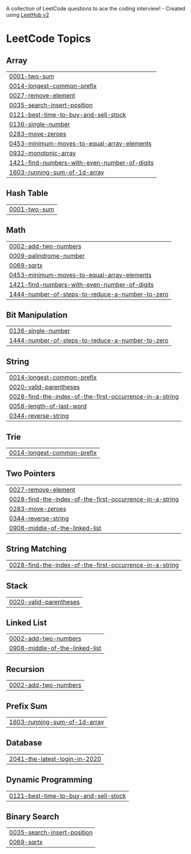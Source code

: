 A collection of LeetCode questions to ace the coding interview! - Created using [LeetHub v2](https://github.com/arunbhardwaj/LeetHub-2.0)
<!---LeetCode Topics Start-->
# LeetCode Topics
## Array
|  |
| ------- |
| [0001-two-sum](https://github.com/CarmelRiniha/LeetCode/tree/master/0001-two-sum) |
| [0014-longest-common-prefix](https://github.com/CarmelRiniha/LeetCode/tree/master/0014-longest-common-prefix) |
| [0027-remove-element](https://github.com/CarmelRiniha/LeetCode/tree/master/0027-remove-element) |
| [0035-search-insert-position](https://github.com/CarmelRiniha/LeetCode/tree/master/0035-search-insert-position) |
| [0121-best-time-to-buy-and-sell-stock](https://github.com/CarmelRiniha/LeetCode/tree/master/0121-best-time-to-buy-and-sell-stock) |
| [0136-single-number](https://github.com/CarmelRiniha/LeetCode/tree/master/0136-single-number) |
| [0283-move-zeroes](https://github.com/CarmelRiniha/LeetCode/tree/master/0283-move-zeroes) |
| [0453-minimum-moves-to-equal-array-elements](https://github.com/CarmelRiniha/LeetCode/tree/master/0453-minimum-moves-to-equal-array-elements) |
| [0932-monotonic-array](https://github.com/CarmelRiniha/LeetCode/tree/master/0932-monotonic-array) |
| [1421-find-numbers-with-even-number-of-digits](https://github.com/CarmelRiniha/LeetCode/tree/master/1421-find-numbers-with-even-number-of-digits) |
| [1603-running-sum-of-1d-array](https://github.com/CarmelRiniha/LeetCode/tree/master/1603-running-sum-of-1d-array) |
## Hash Table
|  |
| ------- |
| [0001-two-sum](https://github.com/CarmelRiniha/LeetCode/tree/master/0001-two-sum) |
## Math
|  |
| ------- |
| [0002-add-two-numbers](https://github.com/CarmelRiniha/LeetCode/tree/master/0002-add-two-numbers) |
| [0009-palindrome-number](https://github.com/CarmelRiniha/LeetCode/tree/master/0009-palindrome-number) |
| [0069-sqrtx](https://github.com/CarmelRiniha/LeetCode/tree/master/0069-sqrtx) |
| [0453-minimum-moves-to-equal-array-elements](https://github.com/CarmelRiniha/LeetCode/tree/master/0453-minimum-moves-to-equal-array-elements) |
| [1421-find-numbers-with-even-number-of-digits](https://github.com/CarmelRiniha/LeetCode/tree/master/1421-find-numbers-with-even-number-of-digits) |
| [1444-number-of-steps-to-reduce-a-number-to-zero](https://github.com/CarmelRiniha/LeetCode/tree/master/1444-number-of-steps-to-reduce-a-number-to-zero) |
## Bit Manipulation
|  |
| ------- |
| [0136-single-number](https://github.com/CarmelRiniha/LeetCode/tree/master/0136-single-number) |
| [1444-number-of-steps-to-reduce-a-number-to-zero](https://github.com/CarmelRiniha/LeetCode/tree/master/1444-number-of-steps-to-reduce-a-number-to-zero) |
## String
|  |
| ------- |
| [0014-longest-common-prefix](https://github.com/CarmelRiniha/LeetCode/tree/master/0014-longest-common-prefix) |
| [0020-valid-parentheses](https://github.com/CarmelRiniha/LeetCode/tree/master/0020-valid-parentheses) |
| [0028-find-the-index-of-the-first-occurrence-in-a-string](https://github.com/CarmelRiniha/LeetCode/tree/master/0028-find-the-index-of-the-first-occurrence-in-a-string) |
| [0058-length-of-last-word](https://github.com/CarmelRiniha/LeetCode/tree/master/0058-length-of-last-word) |
| [0344-reverse-string](https://github.com/CarmelRiniha/LeetCode/tree/master/0344-reverse-string) |
## Trie
|  |
| ------- |
| [0014-longest-common-prefix](https://github.com/CarmelRiniha/LeetCode/tree/master/0014-longest-common-prefix) |
## Two Pointers
|  |
| ------- |
| [0027-remove-element](https://github.com/CarmelRiniha/LeetCode/tree/master/0027-remove-element) |
| [0028-find-the-index-of-the-first-occurrence-in-a-string](https://github.com/CarmelRiniha/LeetCode/tree/master/0028-find-the-index-of-the-first-occurrence-in-a-string) |
| [0283-move-zeroes](https://github.com/CarmelRiniha/LeetCode/tree/master/0283-move-zeroes) |
| [0344-reverse-string](https://github.com/CarmelRiniha/LeetCode/tree/master/0344-reverse-string) |
| [0908-middle-of-the-linked-list](https://github.com/CarmelRiniha/LeetCode/tree/master/0908-middle-of-the-linked-list) |
## String Matching
|  |
| ------- |
| [0028-find-the-index-of-the-first-occurrence-in-a-string](https://github.com/CarmelRiniha/LeetCode/tree/master/0028-find-the-index-of-the-first-occurrence-in-a-string) |
## Stack
|  |
| ------- |
| [0020-valid-parentheses](https://github.com/CarmelRiniha/LeetCode/tree/master/0020-valid-parentheses) |
## Linked List
|  |
| ------- |
| [0002-add-two-numbers](https://github.com/CarmelRiniha/LeetCode/tree/master/0002-add-two-numbers) |
| [0908-middle-of-the-linked-list](https://github.com/CarmelRiniha/LeetCode/tree/master/0908-middle-of-the-linked-list) |
## Recursion
|  |
| ------- |
| [0002-add-two-numbers](https://github.com/CarmelRiniha/LeetCode/tree/master/0002-add-two-numbers) |
## Prefix Sum
|  |
| ------- |
| [1603-running-sum-of-1d-array](https://github.com/CarmelRiniha/LeetCode/tree/master/1603-running-sum-of-1d-array) |
## Database
|  |
| ------- |
| [2041-the-latest-login-in-2020](https://github.com/CarmelRiniha/LeetCode/tree/master/2041-the-latest-login-in-2020) |
## Dynamic Programming
|  |
| ------- |
| [0121-best-time-to-buy-and-sell-stock](https://github.com/CarmelRiniha/LeetCode/tree/master/0121-best-time-to-buy-and-sell-stock) |
## Binary Search
|  |
| ------- |
| [0035-search-insert-position](https://github.com/CarmelRiniha/LeetCode/tree/master/0035-search-insert-position) |
| [0069-sqrtx](https://github.com/CarmelRiniha/LeetCode/tree/master/0069-sqrtx) |
<!---LeetCode Topics End-->